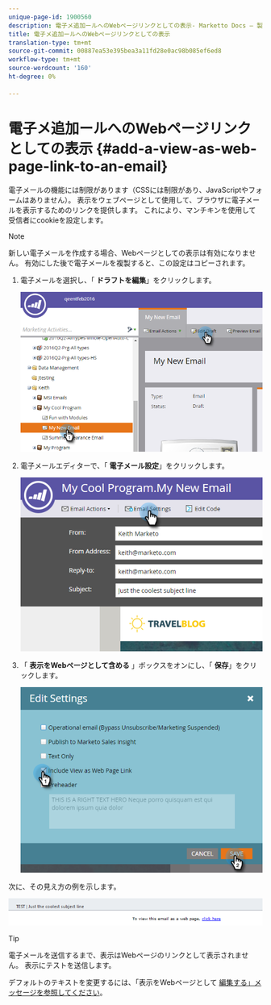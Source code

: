 ```yaml
---
unique-page-id: 1900560
description: 電子メ追加ールへのWebページリンクとしての表示- Marketto Docs — 製品ドキュメント
title: 電子メ追加ールへのWebページリンクとしての表示
translation-type: tm+mt
source-git-commit: 00887ea53e395bea3a11fd28e0ac98b085ef6ed8
workflow-type: tm+mt
source-wordcount: '160'
ht-degree: 0%

---
```



# 電子メ追加ールへのWebページリンクとしての表示 {#add-a-view-as-web-page-link-to-an-email}

電子メールの機能には制限があります（CSSには制限があり、JavaScriptやフォームはありません）。 表示をウェブページとして使用して、ブラウザに電子メールを表示するためのリンクを提供します。 これにより、マンチキンを使用して受信者にcookieを設定します。

>[!NOTE]
>
>新しい電子メールを作成する場合、Webページとしての表示は有効になりません。 有効にした後で電子メールを複製すると、この設定はコピーされます。

1. 電子メールを選択し、「 **ドラフトを編集**」をクリックします。

   ![](assets/one-5.png)

1. 電子メールエディターで、「 **電子メール設定**」をクリックします。

   ![](assets/two-5.png)

1. 「 **表示をWebページとして含める** 」ボックスをオンにし、「 **保存**」をクリックします。

   ![](assets/three-4.png)

次に、その見え方の例を示します。

![](assets/four-3.png)

>[!TIP]
>
>電子メールを送信するまで、表示はWebページのリンクとして表示されません。 表示にテストを送信します。

デフォルトのテキストを変更するには、「表示をWebページとして [編集する」メッセージを参照してください](../../../../product-docs/administration/email-setup/edit-the-view-as-web-page-message.md)。